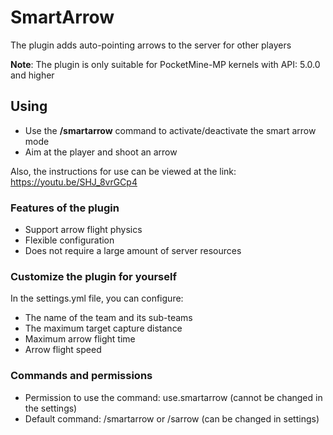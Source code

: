 # SmartArrow
The plugin adds auto-pointing arrows to the server for other players

**Note**: The plugin is only suitable for PocketMine-MP kernels with API: 5.0.0 and higher


## Using
- Use the **/smartarrow** command to activate/deactivate the smart arrow mode
- Aim at the player and shoot an arrow

Also, the instructions for use can be viewed at the link: https://youtu.be/SHJ_8vrGCp4

### Features of the plugin
- Support arrow flight physics
- Flexible configuration
- Does not require a large amount of server resources

### Customize the plugin for yourself
In the settings.yml file, you can configure:
- The name of the team and its sub-teams
- The maximum target capture distance
- Maximum arrow flight time
- Arrow flight speed

### Commands and permissions
- Permission to use the command: use.smartarrow (cannot be changed in the settings)
- Default command: /smartarrow or /sarrow (can be changed in settings)
